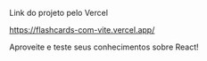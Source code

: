 Link do projeto pelo Vercel

https://flashcards-com-vite.vercel.app/

Aproveite e teste seus conhecimentos sobre React!
